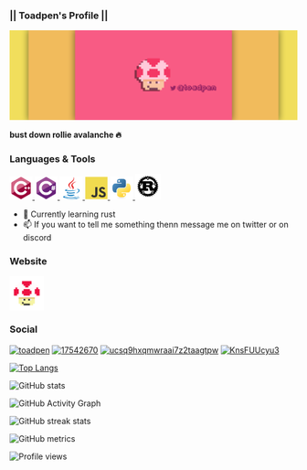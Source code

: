 ### || Toadpen's Profile ||

![I am GitHub Readme Generator's creator](https://raw.githubusercontent.com/toadpen/toadpen/main/img/bannersmall.png)

**bust down rollie avalanche 🔥**

<h3 align="left">Languages & Tools</h3>
<p align="left"> <a href="https://www.w3schools.com/cpp/" target="_blank" rel="noreferrer"> <img src="https://raw.githubusercontent.com/devicons/devicon/master/icons/cplusplus/cplusplus-original.svg" alt="cplusplus" width="40" height="40"/> </a> <a href="https://www.w3schools.com/cs/" target="_blank" rel="noreferrer"> <img src="https://raw.githubusercontent.com/devicons/devicon/master/icons/csharp/csharp-original.svg" alt="csharp" width="40" height="40"/> </a> <a href="https://www.java.com" target="_blank" rel="noreferrer"> <img src="https://raw.githubusercontent.com/devicons/devicon/master/icons/java/java-original.svg" alt="java" width="40" height="40"/> </a> <a href="https://developer.mozilla.org/en-US/docs/Web/JavaScript" target="_blank" rel="noreferrer"> <img src="https://raw.githubusercontent.com/devicons/devicon/master/icons/javascript/javascript-original.svg" alt="javascript" width="40" height="40"/> </a> <a href="https://www.python.org" target="_blank" rel="noreferrer"> <img src="https://raw.githubusercontent.com/devicons/devicon/master/icons/python/python-original.svg" alt="python" width="40" height="40"/> </a> <a href="https://rust-lang.org" target="_blank" rel="noreferrer"> <img src="https://raw.githubusercontent.com/devicons/devicon/master/icons/rust/rust-plain.svg" alt="rust" width="45" height="45"/> </a> </p>


- 🔭 Currently learning rust 
- 📫 If you want to tell me something thenn message me on twitter or on discord
### Website
<a href="https://toadpencil.com" target="blank"><img align="center" src="https://raw.githubusercontent.com/toadpen/toadpen/main/img/Toad2.png" alt="toadpen" height="60" width="60" /></a>

<h3 align="left">Social</h3>
<p align="left">
<a href="https://twitter.com/toadpen" target="blank"><img align="center" src="https://raw.githubusercontent.com/rahuldkjain/github-profile-readme-generator/master/src/images/icons/Social/twitter.svg" alt="toadpen" height="30" width="40" /></a>
<a href="https://stackoverflow.com/users/17542670" target="blank"><img align="center" src="https://raw.githubusercontent.com/rahuldkjain/github-profile-readme-generator/master/src/images/icons/Social/stack-overflow.svg" alt="17542670" height="30" width="40" /></a>
<a href="https://www.youtube.com/channel/UCSQ9HXqmwRaAI7Z2TAagTPw" target="blank"><img align="center" src="https://raw.githubusercontent.com/rahuldkjain/github-profile-readme-generator/master/src/images/icons/Social/youtube.svg" alt="ucsq9hxqmwraai7z2taagtpw" height="30" width="40" /></a>
<a href="https://discord.gg/KnsFUUcyu3" target="blank"><img align="center" src="https://raw.githubusercontent.com/rahuldkjain/github-profile-readme-generator/master/src/images/icons/Social/discord.svg" alt="KnsFUUcyu3" height="30" width="40" /></a>
</p>

[![Top Langs](https://github-readme-stats.vercel.app/api/top-langs/?username=toadpen&show_icons=true&theme=synthwave)](https://github.com/anuraghazra/github-readme-stats)

![GitHub stats](https://github-readme-stats.vercel.app/api?username=toadpen&show_icons=true&count_private=true&theme=synthwave)  

![GitHub Activity Graph](https://activity-graph.herokuapp.com/graph?username=toadpen)  

![GitHub streak stats](https://github-readme-streak-stats.herokuapp.com/?user=toadpen)  

![GitHub metrics](https://metrics.lecoq.io/toadpen)  

![Profile views](https://gpvc.arturio.dev/toadpen)
